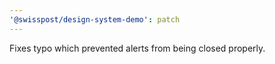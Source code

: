 ```yaml
---
'@swisspost/design-system-demo': patch
---
```


Fixes typo which prevented alerts from being closed properly.
